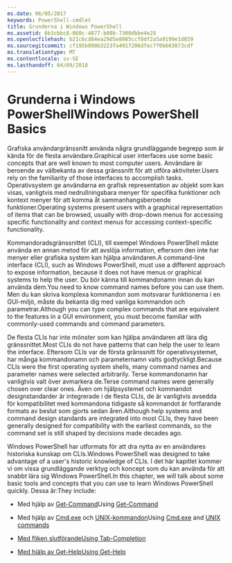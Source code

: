 ```yaml
---
ms.date: 06/05/2017
keywords: PowerShell-cmdlet
title: Grunderna i Windows PowerShell
ms.assetid: 6b3cbbc8-060c-4877-b00b-7300dbbe4e28
ms.openlocfilehash: b21c6cd84ea29d5e8085ccf8df2a5a9199e1d859
ms.sourcegitcommit: cf195b090b3223fa4917206dfec7f0b603873cdf
ms.translationtype: MT
ms.contentlocale: sv-SE
ms.lasthandoff: 04/09/2018
---
```

# <a name="windows-powershell-basics"></a><span data-ttu-id="32658-103">Grunderna i Windows PowerShell</span><span class="sxs-lookup"><span data-stu-id="32658-103">Windows PowerShell Basics</span></span>
<span data-ttu-id="32658-104">Grafiska användargränssnitt använda några grundläggande begrepp som är kända för de flesta användare.</span><span class="sxs-lookup"><span data-stu-id="32658-104">Graphical user interfaces use some basic concepts that are well known to most computer users.</span></span> <span data-ttu-id="32658-105">Användare är beroende av välbekanta av dessa gränssnitt för att utföra aktiviteter.</span><span class="sxs-lookup"><span data-stu-id="32658-105">Users rely on the familiarity of those interfaces to accomplish tasks.</span></span> <span data-ttu-id="32658-106">Operativsystem ge användarna en grafisk representation av objekt som kan visas, vanligtvis med nedrullningsbara menyer för specifika funktioner och kontext menyer för att komma åt sammanhangsberoende funktioner.</span><span class="sxs-lookup"><span data-stu-id="32658-106">Operating systems present users with a graphical representation of items that can be browsed, usually with drop-down menus for accessing specific functionality and context menus for accessing context-specific functionality.</span></span>

<span data-ttu-id="32658-107">Kommandoradsgränssnittet (CLI), till exempel Windows PowerShell måste använda en annan metod för att avslöja information, eftersom den inte har menyer eller grafiska system kan hjälpa användaren.</span><span class="sxs-lookup"><span data-stu-id="32658-107">A command-line interface (CLI), such as Windows PowerShell, must use a different approach to expose information, because it does not have menus or graphical systems to help the user.</span></span> <span data-ttu-id="32658-108">Du bör känna till kommandonamn innan du kan använda dem.</span><span class="sxs-lookup"><span data-stu-id="32658-108">You need to know command names before you can use them.</span></span> <span data-ttu-id="32658-109">Men du kan skriva komplexa kommandon som motsvarar funktionerna i en GUI-miljö, måste du bekanta dig med vanliga kommandon och parametrar.</span><span class="sxs-lookup"><span data-stu-id="32658-109">Although you can type complex commands that are equivalent to the features in a GUI environment, you must become familiar with commonly-used commands and command parameters.</span></span>

<span data-ttu-id="32658-110">De flesta CLIs har inte mönster som kan hjälpa användaren att lära dig gränssnittet.</span><span class="sxs-lookup"><span data-stu-id="32658-110">Most CLIs do not have patterns that can help the user to learn the interface.</span></span> <span data-ttu-id="32658-111">Eftersom CLIs var de första gränssnitt för operativsystemet, har många kommandonamn och parameternamn valts godtyckligt.</span><span class="sxs-lookup"><span data-stu-id="32658-111">Because CLIs were the first operating system shells, many command names and parameter names were selected arbitrarily.</span></span> <span data-ttu-id="32658-112">Terse kommandonamn har vanligtvis valt över avmarkera de.</span><span class="sxs-lookup"><span data-stu-id="32658-112">Terse command names were generally chosen over clear ones.</span></span> <span data-ttu-id="32658-113">Även om hjälpsystemet och kommandot designstandarder är integrerade i de flesta CLIs, de är vanligtvis avsedda för kompatibilitet med kommandona tidigaste så kommandot är fortfarande formats av beslut som gjorts sedan åren.</span><span class="sxs-lookup"><span data-stu-id="32658-113">Although help systems and command design standards are integrated into most CLIs, they have been generally designed for compatibility with the earliest commands, so the command set is still shaped by decisions made decades ago.</span></span>

<span data-ttu-id="32658-114">Windows PowerShell har utformats för att dra nytta av en användares historiska kunskap om CLIs.</span><span class="sxs-lookup"><span data-stu-id="32658-114">Windows PowerShell was designed to take advantage of a user's historic knowledge of CLIs.</span></span> <span data-ttu-id="32658-115">I det här kapitlet kommer vi om vissa grundläggande verktyg och koncept som du kan använda för att snabbt lära sig Windows PowerShell.</span><span class="sxs-lookup"><span data-stu-id="32658-115">In this chapter, we will talk about some basic tools and concepts that you can use to learn Windows PowerShell quickly.</span></span> <span data-ttu-id="32658-116">Dessa är:</span><span class="sxs-lookup"><span data-stu-id="32658-116">They include:</span></span>

- <span data-ttu-id="32658-117">Med hjälp av [Get-Command](/powershell/module/Microsoft.PowerShell.Core/get-command)</span><span class="sxs-lookup"><span data-stu-id="32658-117">Using [Get-Command](/powershell/module/Microsoft.PowerShell.Core/get-command)</span></span>

- <span data-ttu-id="32658-118">Med hjälp av [Cmd.exe](/windows-server/administration/windows-commands/cmd) och [UNIX-kommandon](/windows/wsl/reference)</span><span class="sxs-lookup"><span data-stu-id="32658-118">Using [Cmd.exe](/windows-server/administration/windows-commands/cmd) and [UNIX commands](/windows/wsl/reference)</span></span>

- [<span data-ttu-id="32658-119">Med fliken slutförande</span><span class="sxs-lookup"><span data-stu-id="32658-119">Using Tab-Completion</span></span>](../../core-powershell/console/using-tab-expansion.md)

- [<span data-ttu-id="32658-120">Med hjälp av Get-Help</span><span class="sxs-lookup"><span data-stu-id="32658-120">Using Get-Help</span></span>](./getting-detailed-help-information.md)